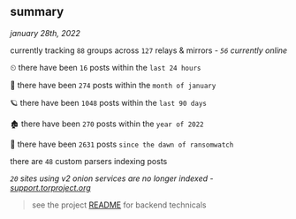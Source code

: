 
## summary
_january 28th, 2022_

currently tracking `88` groups across `127` relays & mirrors - _`56` currently online_

⏲ there have been `16` posts within the `last 24 hours`

🦈 there have been `274` posts within the `month of january`

🪐 there have been `1048` posts within the `last 90 days`

🏚 there have been `270` posts within the `year of 2022`

🦕 there have been `2631` posts `since the dawn of ransomwatch`

there are `48` custom parsers indexing posts

_`20` sites using v2 onion services are no longer indexed - [support.torproject.org](https://support.torproject.org/onionservices/v2-deprecation/)_

> see the project [README](https://github.com/thetanz/ransomwatch#ransomwatch--) for backend technicals
